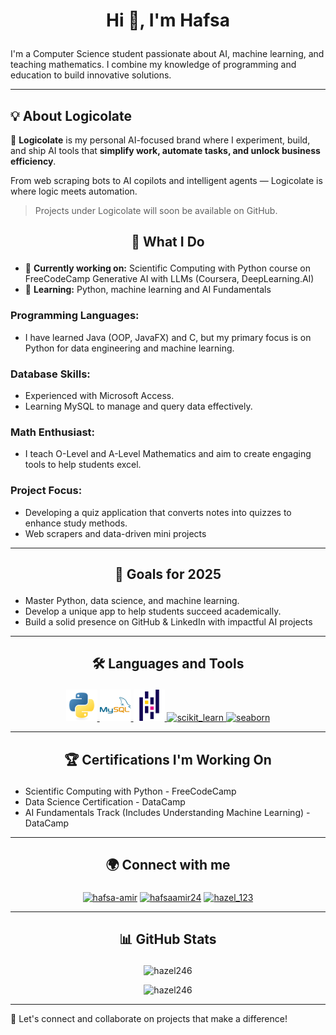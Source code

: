 # <p align="center">Hi 👋, I'm Hafsa</p>

I'm a Computer Science student passionate about AI, machine learning, and teaching mathematics. I combine my knowledge of programming and education to build innovative solutions.

---

## 💡 About Logicolate

🚀 **Logicolate** is my personal AI-focused brand where I experiment, build, and ship AI tools that **simplify work, automate tasks, and unlock business efficiency**.

From web scraping bots to AI copilots and intelligent agents — Logicolate is where logic meets automation.

> Projects under Logicolate will soon be available on GitHub.

## <p align="center">🌟 What I Do</p>

- 🔭 **Currently working on:**
  Scientific Computing with Python course on FreeCodeCamp
  Generative AI with LLMs (Coursera, DeepLearning.AI) 
- 🌱 **Learning:** Python, machine learning and AI Fundamentals

### Programming Languages:
- I have learned Java (OOP, JavaFX) and C, but my primary focus is on Python for data engineering and machine learning.

### Database Skills:
- Experienced with Microsoft Access.
- Learning MySQL to manage and query data effectively.

### Math Enthusiast:
- I teach O-Level and A-Level Mathematics and aim to create engaging tools to help students excel.

### Project Focus:
- Developing a quiz application that converts notes into quizzes to enhance study methods.
- Web scrapers and data-driven mini projects

---

## <p align="center">🚀 Goals for 2025</p>
- Master Python, data science, and machine learning.
- Develop a unique app to help students succeed academically.
- Build a solid presence on GitHub & LinkedIn with impactful AI projects

---

## <p align="center">🛠️ Languages and Tools</p>
<p align="center"> 
  <a href="https://www.python.org" target="_blank" rel="noreferrer"> <img src="https://raw.githubusercontent.com/devicons/devicon/master/icons/python/python-original.svg" alt="python" width="50" height="50"/> </a> 
  <a href="https://www.mysql.com/" target="_blank" rel="noreferrer"> <img src="https://raw.githubusercontent.com/devicons/devicon/master/icons/mysql/mysql-original-wordmark.svg" alt="mysql" width="50" height="50"/> </a> 
  <a href="https://pandas.pydata.org/" target="_blank" rel="noreferrer"> <img src="https://raw.githubusercontent.com/devicons/devicon/2ae2a900d2f041da66e950e4d48052658d850630/icons/pandas/pandas-original.svg" alt="pandas" width="50" height="50"/> </a> 
  <a href="https://scikit-learn.org/" target="_blank" rel="noreferrer"> <img src="https://upload.wikimedia.org/wikipedia/commons/0/05/Scikit_learn_logo_small.svg" alt="scikit_learn" width="50" height="50"/> </a> 
  <a href="https://seaborn.pydata.org/" target="_blank" rel="noreferrer"> <img src="https://seaborn.pydata.org/_images/logo-mark-lightbg.svg" alt="seaborn" width="50" height="50"/> </a> 
</p>

---

## <p align="center">🏆 Certifications I'm Working On</p>
- Scientific Computing with Python - FreeCodeCamp  
- Data Science Certification - DataCamp  
- AI Fundamentals Track (Includes Understanding Machine Learning) - DataCamp   

---

## <p align="center">🌍 Connect with me</p>
<p align="center">
  <a href="https://linkedin.com/in/hafsa-amir-23b18b215/" target="blank"><img align="center" src="https://raw.githubusercontent.com/rahuldkjain/github-profile-readme-generator/master/src/images/icons/Social/linked-in-alt.svg" alt="hafsa-amir" height="30" width="40" /></a>
  <a href="https://kaggle.com/hafsaamir24" target="blank"><img align="center" src="https://raw.githubusercontent.com/rahuldkjain/github-profile-readme-generator/master/src/images/icons/Social/kaggle.svg" alt="hafsaamir24" height="30" width="40" /></a>
  <a href="https://www.leetcode.com/hazel_123" target="blank"><img align="center" src="https://raw.githubusercontent.com/rahuldkjain/github-profile-readme-generator/master/src/images/icons/Social/leet-code.svg" alt="hazel_123" height="30" width="40" /></a>
</p>

---

## <p align="center">📊 GitHub Stats</p>
<p align="center"><img src="https://github-readme-stats.vercel.app/api/top-langs?username=hazel246&show_icons=true&locale=en&layout=compact" alt="hazel246" /></p>

<p align="center"><img src="https://github-readme-streak-stats.herokuapp.com/?user=hazel246&" alt="hazel246" /></p>

---

🌟 Let's connect and collaborate on projects that make a difference!


